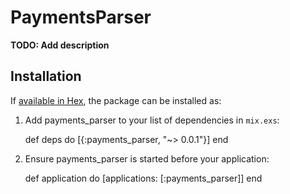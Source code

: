 # PaymentsParser

**TODO: Add description**

## Installation

If [available in Hex](https://hex.pm/docs/publish), the package can be installed as:

  1. Add payments_parser to your list of dependencies in `mix.exs`:

        def deps do
          [{:payments_parser, "~> 0.0.1"}]
        end

  2. Ensure payments_parser is started before your application:

        def application do
          [applications: [:payments_parser]]
        end

